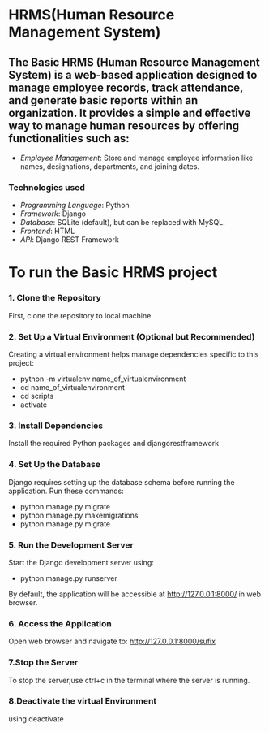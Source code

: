 # HRMS(Human Resource Management System)
## The Basic HRMS (Human Resource Management System) is a web-based application designed to manage employee records, track attendance, and generate basic reports within an organization. It provides a simple and effective way to manage human resources by offering functionalities such as:

- *Employee Management*: Store and manage employee information like names, designations, departments, and joining dates.
### Technologies used
- *Programming Language*: Python
- *Framework*: Django
- *Database*: SQLite (default), but can be replaced with MySQL.
- *Frontend*: HTML
- *API*: Django REST Framework
  
# To run the Basic HRMS project
### 1. Clone the Repository
First, clone the repository to local machine
### 2. Set Up a Virtual Environment (Optional but Recommended)
Creating a virtual environment helps manage dependencies specific to this project:
- python -m virtualenv name_of_virtualenvironment
- cd name_of_virtualenvironment
- cd scripts
- activate
### 3. Install Dependencies
Install the required Python packages and djangorestframework
### 4. Set Up the Database
Django requires setting up the database schema before running the application. Run these commands:
- python manage.py migrate
- python manage.py makemigrations
- python manage.py migrate
### 5. Run the Development Server
Start the Django development server using:
- python manage.py runserver

By default, the application will be accessible at http://127.0.0.1:8000/ in web browser.
### 6. Access the Application
Open web browser and navigate to:
http://127.0.0.1:8000/sufix
### 7.Stop the Server
To stop the server,use ctrl+c in the terminal where the server is running.
### 8.Deactivate the virtual Environment
using deactivate
